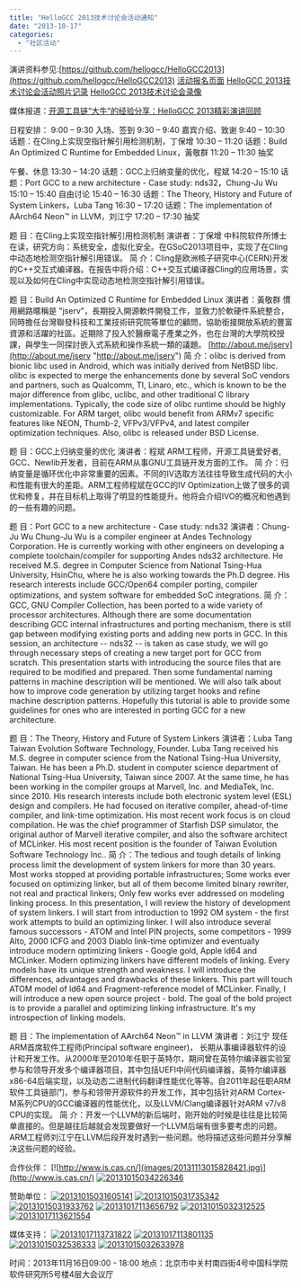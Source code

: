 ```yaml
---
title: "HelloGCC 2013技术讨论会活动通知"
date: "2013-10-17"
categories: 
  - "社区活动"
---
```


演讲资料参见:[https://github.com/hellogcc/HelloGCC2013](https://github.com/hellogcc/HelloGCC2013) [活动报名页面](http://huiyi.csdn.net/module/meeting/meeting/info/527/ "活动报名页面") [HelloGCC 2013技术讨论会活动照片记录](http://www.hellogcc.org/?p=33562 "HelloGCC 2013技术讨论会活动照片记录") [HelloGCC 2013技术讨论会录像](http://www.hellogcc.org/?p=33732 "HelloGCC 2013技术讨论会幻录像")

媒体报道：[开源工具链“大牛”的经验分享：HelloGCC 2013精彩演讲回顾](http://www.csdn.net/article/2013-12-26/2817937-HelloGCC-2013)

日程安排： 9:00 – 9:30 入场、签到 9:30 – 9:40 嘉宾介绍、致谢 9:40 – 10:30 话题：在Cling上实现空指针解引用检测机制，丁保增 10:30 – 11:20 话题：Build An Optimized C Runtime for Embedded Linux，黃敬群 11:20 – 11:30 抽奖

午餐、休息 13:30 – 14:20 话题：GCC上归纳变量的优化，程斌 14:20 – 15:10 话题：Port GCC to a new architecture - Case study: nds32，Chung-Ju Wu 15:10 – 15:40 自由讨论 15:40 – 16:30 话题：The Theory, History and Future of System Linkers，Luba Tang 16:30 – 17:20 话题：The implementation of AArch64 Neon™ in LLVM，刘江宁 17:20 – 17:30 抽奖

题 目：在Cling上实现空指针解引用检测机制 演讲者：丁保增 中科院软件所博士在读，研究方向：系统安全，虚拟化安全。在GSoC2013项目中，实现了在Cling中动态地检测空指针解引用错误。 简 介：Cling是欧洲核子研究中心(CERN)开发的C++交互式编译器。在报告中将介绍：C++交互式编译器Cling的应用场景，实现以及如何在Cling中实现动态地检测空指针解引用错误。

题 目：Build An Optimized C Runtime for Embedded Linux 演讲者：黃敬群 慣用網路暱稱是 "jserv"，長期投入開源軟件開發工作，並致力於軟硬件系統整合，同時擔任台灣聯發科技和工業技術研究院等單位的顧問，協助銜接開放系統的豐富資源和活躍的社區。近期除了投入於醫療電子產業之外，也在台灣的大學院校授課，與學生一同探討嵌入式系統和操作系統一類的議題。 [http://about.me/jserv](http://about.me/jserv "http://about.me/jserv") 简 介：olibc is derived from bionic libc used in Android, which was initially derived from NetBSD libc. olibc is expected to merge the enhancements done by several SoC vendors and partners, such as Qualcomm, TI, Linaro, etc., which is known to be the major difference from glibc, uclibc, and other traditional C library implementations. Typically, the code size of olibc runtime should be highly customizable. For ARM target, olibc would benefit from ARMv7 specific features like NEON, Thumb-2, VFPv3/VFPv4, and latest compiler optimization techniques. Also, olibc is released under BSD License.

题 目：GCC上归纳变量的优化 演讲者：程斌 ARM工程师，开源工具链爱好者, GCC、Newlib开发者，目前在ARM从事GNU工具链开发方面的工作。 简 介：归纳变量是循环优化中非常重要的因素。不同的IV选取方法往往导致生成代码的大小和性能有很大的差距。ARM工程师程斌在GCC的IV Optimization上做了很多的调优和修复，并在目标机上取得了明显的性能提升。他将会介绍IVO的概况和他遇到的一些有趣的问题。

题 目：Port GCC to a new architecture - Case study: nds32 演讲者：Chung-Ju Wu Chung-Ju Wu is a compiler engineer at Andes Technology Corporation. He is currently working with other engineers on developing a complete toolchain/compiler for supporting Andes nds32 architecture. He received M.S. degree in Computer Science from National Tsing-Hua University, HsinChu, where he is also working towards the Ph.D degree. His research interests include GCC/Open64 compiler porting, compiler optimizations, and system software for embedded SoC integrations. 简 介：GCC, GNU Compiler Collection, has been ported to a wide variety of processor architectures. Although there are some documentation describing GCC internal infrastructures and porting mechanism, there is still gap between modifying existing ports and adding new ports in GCC. In this session, an architecture -- nds32 -- is taken as case study, we will go through necessary steps of creating a new target port for GCC from scratch. This presentation starts with introducing the source files that are required to be modified and prepared. Then some fundamental naming patterns in machine description will be mentioned. We will also talk about how to improve code generation by utilizing target hooks and refine machine description patterns. Hopefully this tutorial is able to provide some guidelines for ones who are interested in porting GCC for a new architecture.

题 目：The Theory, History and Future of System Linkers 演讲者：Luba Tang Taiwan Evolution Software Technology, Founder. Luba Tang received his M.S. degree in computer science from the National Tsing-Hua University, Taiwan. He has been a Ph.D. student in computer science department of National Tsing-Hua University, Taiwan since 2007. At the same time, he has been working in the compiler groups at Marvell, Inc. and MediaTek, Inc. since 2010. His research interests include both electronic system level (ESL) design and compilers. He had focused on iterative compiler, ahead-of-time compiler, and link-time optimization. His most recent work focus is on cloud compilation. He was the chief programmer of Starfish DSP simulator, the original author of Marvell iterative compiler, and also the software architect of MCLinker. His most recent position is the founder of Taiwan Evolution Software Technology Inc.. 简 介：The tedious and tough details of linking process limit the development of system linkers for more than 30 years. Most works stopped at providing portable infrastructures; Some works ever focused on optimizing linker, but all of them become limited binary rewriter, not real and practical linkers; Only few works ever addressed on modeling linking process. In this presentation, I will review the history of development of system linkers. I will start from introduction to 1992 OM system - the first work attempts to build an optimizing linker. I will also introduce several famous successors - ATOM and Intel PIN projects, some competitors - 1999 Alto, 2000 ICFG and 2003 Diablo link-time optimizer and eventually introduce modern optimizing linkers - Google gold, Apple ld64 and MCLinker. Modern optimizing linkers have different models of linking. Every models have its unique strength and weakness. I will introduce the differences, advantages and drawbacks of these linkers. This part will touch ATOM model of ld64 and Fragment-reference model of MCLinker. Finally, I will introduce a new open source project - bold. The goal of the bold project is to provide a parallel and optimizing linking infrastructure. It's my introspection of linking models.

题 目：The implementation of AArch64 Neon™ in LLVM 演讲者：刘江宁 现任ARM首席软件工程师(Principal software engineer)， 长期从事编译器软件的设计和开发工作。从2000年至2010年任职于英特尔，期间曾在英特尔编译器实验室参与和领导开发多个编译器项目，其中包括UEFI中间代码编译器，英特尔编译器x86-64后端实现，以及动态二进制代码翻译性能优化等等。自2011年起任职ARM软件工具链部门，参与和领带开源软件的开发工作，其中包括针对ARM Cortex-M系列CPU的GCC编译器的性能优化，以及LLVM/Clang编译器针对ARM v7/v8 CPU的实现。 简 介：开发一个LLVM的新后端时，刚开始的时候是往往是比较简单直接的。但是越往后越就会发现要做好一个LLVM后端有很多要考虑的问题。ARM工程师刘江宁在LLVM后段开发时遇到一些问题。他将描述这些问题并分享解决这些问题的经验。

合作伙伴： [![http://www.is.cas.cn/](images/20131113015828421.jpg)](http://www.is.cas.cn/) [![20131015034226346](images/20131015034226346-300x300.gif)](https://groups.google.com/forum/#!forum/open-cas)

赞助单位： [![20131015031605141](images/20131015031605141-300x134.png)](http://www.arm.com/) [![20131015031735342](images/20131015031735342-300x145.jpg)](http://www.freescale.com/) [![20131015031933762](images/20131015031933762-300x77.png)](http://www.acomotech.com/) [![20131017113656792](images/20131017113656792-300x60.jpg)](http://www.kyyj.net/) [![20131015032312525](images/20131015032312525.png)](http://www.360.cn/) [![20131017113621554](images/20131017113621554.jpg)](http://www.ubuntu.com/)

媒体支持： [![20131017113731822](images/20131017113731822.gif)](http://huiyi.csdn.net/module/meeting/meeting/info/527/) [![20131017113801135](images/20131017113801135.jpg)](http://www.infoq.com/cn/) [![20131015032536333](images/20131015032536333.png)](http://www.hellogcc.org/wp-content/uploads/2013/10/20131015032536333.png) [![20131015032633978](images/20131015032633978.gif)](http://www.oschina.net/)

时间：2013年11月16日09:00 - 18:00 地点：北京市中关村南四街4号中国科学院软件研究所5号楼4层大会议厅

